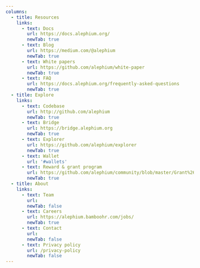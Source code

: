 ```yaml
---
columns:
  - title: Resources
    links:
      - text: Docs
        url: https://docs.alephium.org/
        newTab: true
      - text: Blog
        url: https://medium.com/@alephium
        newTab: true
      - text: White papers
        url: https://github.com/alephium/white-paper
        newTab: true
      - text: FAQ
        url: https://docs.alephium.org/frequently-asked-questions
        newTab: true
  - title: Explore
    links:
      - text: Codebase
        url: http://github.com/alephium
        newTab: true
      - text: Bridge
        url: https://bridge.alephium.org
        newTab: true
      - text: Explorer
        url: https://github.com/alephium/explorer
        newTab: true
      - text: Wallet
        url: '#wallets'
      - text: Reward & grant program
        url: https://github.com/alephium/community/blob/master/Grant%26RewardProgram.md
        newTab: true
  - title: About
    links:
      - text: Team
        url:
        newTab: false
      - text: Careers
        url: https://alephium.bamboohr.com/jobs/
        newTab: true
      - text: Contact
        url:
        newTab: false
      - text: Privacy policy
        url: /privacy-policy
        newTab: false
---
```

